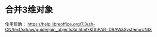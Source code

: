 # 合并3维对象  
使用帮助： https://help.libreoffice.org/7.3/zh-CN/text/sdraw/guide/join_objects3d.html?&DbPAR=DRAW&System=UNIX
